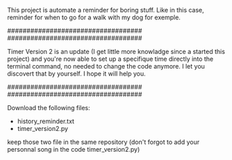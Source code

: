 This project is automate a reminder for boring stuff.
Like in this case, reminder for when to go for a walk with my dog for exemple.

###################################
###################################

Timer Version 2 is an update (I get little more knowladge since a started this project) and you're now able to set up 
a specifique time directly into the terminal command, no needed to change the code anymore.
I let you discovert that by yourself. 
I hope it will help you.

###################################
###################################

Download the following files:
- history_reminder.txt
- timer_version2.py

keep those two file in the same repository (don't forgot to add your personnal song in the code timer_version2.py)
